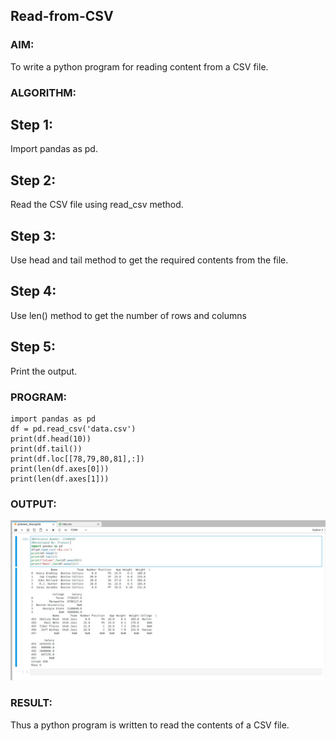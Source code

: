## Read-from-CSV
### AIM:
To write a python program for reading content from a CSV file.
### ALGORITHM:
## Step 1:
Import pandas as pd.
## Step 2:
Read the CSV file using read_csv method.
## Step 3:
Use head and tail method to get the required contents from the file.
## Step 4:
Use len() method to get the number of rows and columns
## Step 5:
Print the output.
### PROGRAM:
```
import pandas as pd
df = pd.read_csv('data.csv')
print(df.head(10))
print(df.tail())
print(df.loc[[78,79,80,81],:])
print(len(df.axes[0]))
print(len(df.axes[1]))
```
### OUTPUT:
![](NBA.jpg)
### RESULT:
Thus a python program is written to read the contents of a CSV file.